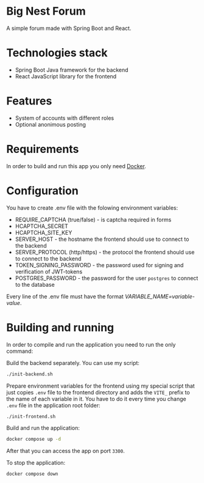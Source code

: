# Big Nest Forum

A simple forum made with Spring Boot and React.

# Technologies stack

* Spring Boot Java framework for the backend
* React JavaScript library for the frontend

# Features

* System of accounts with different roles 
* Optional anonimous posting

# Requirements

In order to build and run this app you only need [Docker](https://www.docker.com).

# Configuration

You have to create .env file with the folowing environment variables:

* REQUIRE_CAPTCHA (true/false) - is captcha required in forms
* HCAPTCHA_SECRET
* HCAPTCHA_SITE_KEY
* SERVER_HOST - the hostname the frontend should use to connect to the backend
* SERVER_PROTOCOL (http/https) - the protocol the frontend should use to connect to the backend
* TOKEN_SIGNING_PASSWORD - the password used for signing and verification of JWT-tokens
* POSTGRES_PASSWORD - the password for the user `postgres` to connect to the database

Every line of the .env file must have the format *VARIABLE_NAME=variable-value*.

# Building and running

In order to compile and run the application you need to run the only command:

Build the backend separately. You can use my script:

```bash
./init-backend.sh
```

Prepare environment variables for the frontend using my special script that just copies `.env` file to the frontend directory and adds the `VITE_` prefix to the name of each variable in it. You have to do it every time you change `.env` file in the application root folder:

```bash
./init-frontend.sh
```

Build and run the application:

```bash
docker compose up -d
```

After that you can access the app on port `3300`.

To stop the application:

```bash
docker compose down
```
